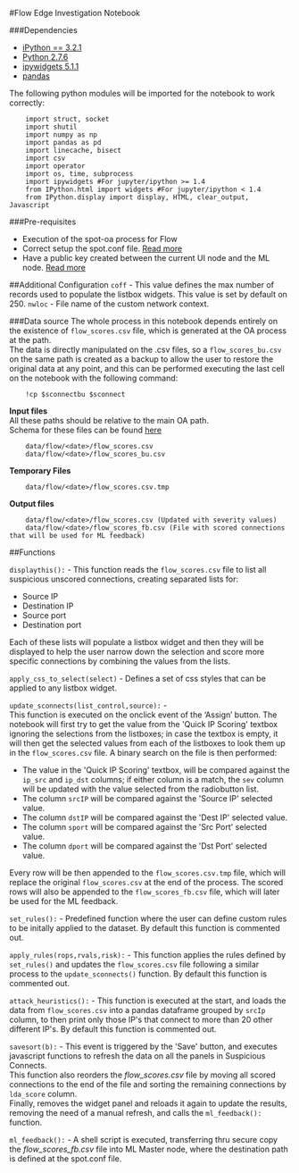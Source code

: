 #Flow Edge Investigation Notebook

###Dependencies
- [iPython == 3.2.1](https://ipython.org/ipython-doc/3/index.html)
- [Python 2.7.6](https://www.python.org/download/releases/2.7.6/)
- [ipywidgets 5.1.1](https://ipywidgets.readthedocs.io/en/latest/user_install.html#with-pip)
- [pandas](http://pandas.pydata.org/)

The following python modules will be imported for the notebook to work correctly:    

        import struct, socket
        import shutil
        import numpy as np
        import pandas as pd
        import linecache, bisect
        import csv
        import operator
        import os, time, subprocess
        import ipywidgets #For jupyter/ipython >= 1.4  
        from IPython.html import widgets #For jupyter/ipython < 1.4  
        from IPython.display import display, HTML, clear_output, Javascript   


###Pre-requisites
- Execution of the spot-oa process for Flow
- Correct setup the spot.conf file. [Read more](/wiki/Edit%20Solution%20Configuration)
- Have a public key created between the current UI node and the ML node. [Read more](/wiki/Configure%20User%20Accounts#configure-user-accounts)


##Additional Configuration
`coff` - This value defines the max number of records used to populate the listbox widgets. This value is set by default on 250.
`nwloc` - File name of the custom network context.  

###Data source
The whole process in this notebook depends entirely on the existence of `flow_scores.csv` file, which is generated at the OA process at the path.  
The data is directly manipulated on the .csv files, so a `flow_scores_bu.csv` on the same path is created as a backup to allow the user to restore the original data at any point, 
and this can be performed executing the last cell on the notebook with the following command:  

        !cp $sconnectbu $sconnect


**Input files**  
All these paths should be relative to the main OA path.    
Schema for these files can be found [here](/spot-oa/oa/flow)

        data/flow/<date>/flow_scores.csv
        data/flow/<date>/flow_scores_bu.csv

**Temporary Files**

        data/flow/<date>/flow_scores.csv.tmp

**Output files**

        data/flow/<date>/flow_scores.csv (Updated with severity values)
        data/flow/<date>/flow_scores_fb.csv (File with scored connections that will be used for ML feedback)

##Functions 
 
`displaythis():` - This function reads the `flow_scores.csv` file to list all suspicious unscored connections, creating separated lists for:
- Source IP
- Destination IP
- Source port
- Destination port  

Each of these lists will populate a listbox widget and then they will be displayed  to help the user narrow down the selection and score more specific connections by combining the values from the lists.   

`apply_css_to_select(select)` - Defines a set of css styles that can be applied to any listbox widget. 

`update_sconnects(list_control,source):` -   
This function is executed on the onclick event of the ‘Assign’ button. The notebook will first try to get the value from the 'Quick IP Scoring' textbox ignoring the selections from the listboxes; in case the textbox is empty, it will then
 get the selected values from each of the listboxes to look them up in the `flow_scores.csv` file. 
A binary search on the file is then performed:  
- The value in the 'Quick IP Scoring' textbox, will be compared against the `ip_src` and `ip_dst` columns; if either column is a match, the `sev` column will be updated with the value selected from the radiobutton list. 
- The column `srcIP` will be compared against the 'Source IP' selected value.  
- The column `dstIP` will be compared against the 'Dest IP' selected value. 
- The column `sport` will be compared against the 'Src Port' selected value.
- The column `dport` will be compared against the 'Dst Port' selected value.  

Every row will be then appended to the `flow_scores.csv.tmp` file, which will replace the original `flow_scores.csv` at the end of the process.
The scored rows will also be appended to the `flow_scores_fb.csv` file, which will later be used for the ML feedback.   

`set_rules():` - Predefined function where the user can define custom rules to be initally applied to the dataset. By default this function is commented out.

`apply_rules(rops,rvals,risk):` - This function applies the rules defined by `set_rules()` and updates the `flow_scores.csv` file following a similar process to the `update_sconnects()` function. By default this function is commented out.

`attack_heuristics():` - This function is executed at the start, and loads the data from `flow_scores.csv` into a pandas dataframe grouped by `srcIp` column,
to then print only those IP's that connect to more than 20 other different IP's. By default this function is commented out.

`savesort(b):` - This event is triggered by the 'Save' button, and executes javascript functions to refresh the data on all the panels in Suspicious Connects.  
This function also reorders the _flow_scores.csv_ file by moving all scored connections to the end of the file and sorting the remaining connections by `lda_score` column.    
Finally, removes the widget panel and reloads it again to update the results, removing the need of a manual refresh, and calls the `ml_feedback():` function.    

`ml_feedback():` - A shell script is executed, transferring thru secure copy the _flow_scores_fb.csv_ file into ML Master node, where the destination path is defined at the spot.conf file.
   